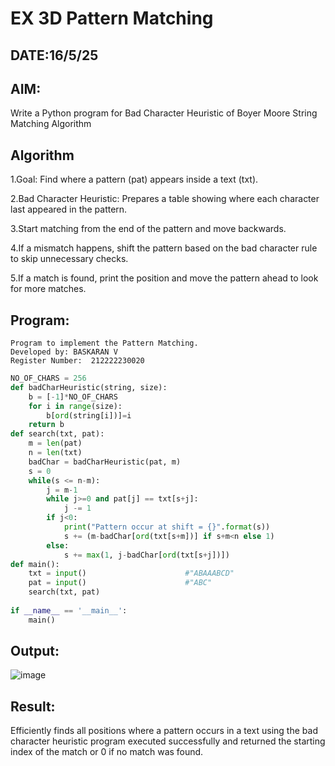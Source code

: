 # EX 3D Pattern Matching
## DATE:16/5/25
## AIM:
Write a Python program for Bad Character Heuristic of Boyer Moore String Matching Algorithm





## Algorithm

1.Goal: Find where a pattern (pat) appears inside a text (txt).

2.Bad Character Heuristic: Prepares a table showing where each character last appeared in the pattern.

3.Start matching from the end of the pattern and move backwards.

4.If a mismatch happens, shift the pattern based on the bad character rule to skip unnecessary checks.

5.If a match is found, print the position and move the pattern ahead to look for more matches.


## Program:
```
Program to implement the Pattern Matching.
Developed by: BASKARAN V
Register Number:  212222230020
```
```python
NO_OF_CHARS = 256
def badCharHeuristic(string, size):
    b = [-1]*NO_OF_CHARS
    for i in range(size):
        b[ord(string[i])]=i
    return b    
def search(txt, pat):
    m = len(pat)
    n = len(txt)
    badChar = badCharHeuristic(pat, m)
    s = 0
    while(s <= n-m):
        j = m-1
        while j>=0 and pat[j] == txt[s+j]:
            j -= 1
        if j<0:
            print("Pattern occur at shift = {}".format(s))
            s += (m-badChar[ord(txt[s+m])] if s+m<n else 1)
        else:
            s += max(1, j-badChar[ord(txt[s+j])])
def main():
    txt = input()                      #"ABAAABCD"
    pat = input()                      #"ABC"
    search(txt, pat)
 
if __name__ == '__main__':
    main()
```

## Output:

![image](https://github.com/user-attachments/assets/134fa85a-0e0c-42b4-8d99-c7d12395292a)


## Result:
Efficiently finds all positions where a pattern occurs in a text using the bad character heuristic
program executed successfully and returned the starting index of the match or 0 if no match was found.
